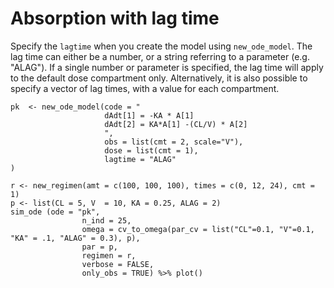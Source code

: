 # Absorption with lag time

Specify the `lagtime` when you create the model using `new_ode_model`. The lag time can either be a number, or a string referring to a parameter (e.g. "ALAG"). If a single number or parameter is specified, the lag time will apply to the default dose compartment only. Alternatively, it is also possible to specify a vector of lag times, with a value for each compartment.

    pk  <- new_ode_model(code = "
                         dAdt[1] = -KA * A[1]
                         dAdt[2] = KA*A[1] -(CL/V) * A[2]
                         ",
                         obs = list(cmt = 2, scale="V"),
                         dose = list(cmt = 1),
                         lagtime = "ALAG"
    )

    r <- new_regimen(amt = c(100, 100, 100), times = c(0, 12, 24), cmt = 1)
    p <- list(CL = 5, V  = 10, KA = 0.25, ALAG = 2)
    sim_ode (ode = "pk",
                    n_ind = 25,
                    omega = cv_to_omega(par_cv = list("CL"=0.1, "V"=0.1, "KA" = .1, "ALAG" = 0.3), p),
                    par = p,
                    regimen = r,
                    verbose = FALSE,
                    only_obs = TRUE) %>% plot()
